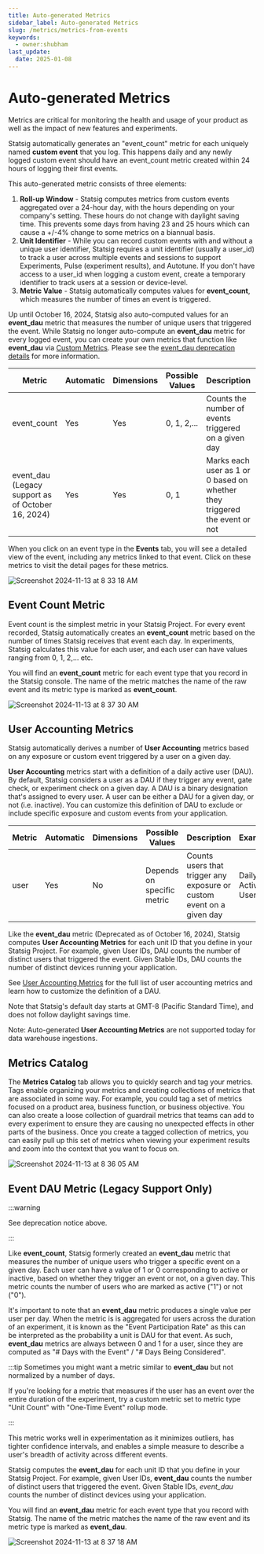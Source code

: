 ```yaml
---
title: Auto-generated Metrics
sidebar_label: Auto-generated Metrics
slug: /metrics/metrics-from-events
keywords:
  - owner:shubham
last_update:
  date: 2025-01-08
---
```


# Auto-generated Metrics
Metrics are critical for monitoring the health and usage of your product as well as the impact of new features and experiments. 

Statsig automatically generates an "event_count" metric for each uniquely named **custom event** that you log. This happens daily and any newly logged custom event should have an event_count metric created within 24 hours of logging their first events.

This auto-generated metric consists of three elements:

1. **Roll-up Window** - Statsig computes metrics from custom events aggregated over a 24-hour day, with the hours depending on your company's setting. These hours do not change with daylight saving time. This prevents some days from having 23 and 25 hours which can cause a +/-4% change to some metrics on a biannual basis.
2. **Unit Identifier** - While you can record custom events with and without a unique user identifier, Statsig requires a unit identifier (usually a user_id) to track a user across multiple events and sessions to support Experiments, Pulse (experiment results), and Autotune. If you don't have access to a user_id when logging a custom event, create a temporary identifier to track users at a session or device-level. 
3. **Metric Value** - Statsig automatically computes values for **event_count**, which measures the number of times an event is triggered. 

Up until October 16, 2024, Statsig also auto-computed values for an  **event_dau** metric that measures the number of unique users that triggered the event. While Statsig no longer auto-compute an **event_dau** metric for every logged event, you can create your own metrics that function like **event_dau** via [Custom Metrics](/metrics/custom-dau). Please see the [event_dau deprecation details](/metrics/deprecate-event-dau) for more information.


| Metric      | Automatic | Dimensions | Possible Values            | Description                                                                |   Example                      |
| ----------- | --------- | ---------- | -------------------------- | -------------------------------------------------------------------------- | ------------------------------ |
| event_count | Yes       | Yes        | 0, 1, 2,...                | Counts the number of events triggered on a given day                       | Number of page views           |
| event_dau (Legacy support as of October 16, 2024)  | Yes       | Yes        | 0, 1                       | Marks each user as 1 or 0 based on whether they triggered the event or not | Unique users who viewed a page |


When you click on an event type in the **Events** tab, you will see a detailed view of the event, including any metrics linked to that event. Click on these metrics to visit the detail pages for these metrics. 

![Screenshot 2024-11-13 at 8 33 18 AM](https://github.com/user-attachments/assets/e4967643-33b4-46b6-9fca-5cee83f8f0a6)

## Event Count Metric
Event count is the simplest metric in your Statsig Project. For every event recorded, Statsig automatically creates an **event_count** metric based on the number of times Statsig receives that event each day. In experiments, Statsig calculates this value for each user, and each user can have values ranging from 0, 1, 2,... etc.

You will find an **event_count** metric for each event type that you record in the Statsig console. The name of the metric matches the name of the raw event and its metric type is marked as **event_count**. 

![Screenshot 2024-11-13 at 8 37 30 AM](https://github.com/user-attachments/assets/4b7b30d6-d14d-4430-81a5-4fc467d466d2)


## User Accounting Metrics
Statsig automatically derives a number of **User Accounting** metrics based on any exposure or custom event triggered by a user on a given day.

**User Accounting** metrics start with a definition of a daily active user (DAU). By default, Statsig considers a user as a DAU if they trigger any event, gate check, or experiment check on a given day. A DAU is a binary designation that's assigned to every user. A user can be either a DAU for a given day, or not (i.e. inactive). You can customize this definition of DAU to exclude or include specific exposure and custom events from your application.

| Metric      | Automatic | Dimensions | Possible Values            | Description                                                                |   Example                      |
| ----------- | --------- | ---------- | -------------------------- | -------------------------------------------------------------------------- | ------------------------------ |
| user        | Yes       | No         | Depends on specific metric | Counts users that trigger any exposure or custom event on a given day         | Daily Active Users             |


Like the **event_dau** metric (Deprecated as of October 16, 2024), Statsig computes **User Accounting Metrics** for each unit ID that you define in your Statsig Project. For example, given User IDs, DAU counts the number of distinct users that triggered the event. Given Stable IDs, DAU counts the number of distinct devices running your application.

See [User Accounting Metrics](/metrics/user) for the full list of user accounting metrics and learn how to customize the definition of a DAU. 

Note that Statsig's default day starts at GMT-8 (Pacific Standard Time), and does not follow daylight savings time. 

Note: Auto-generated **User Accounting Metrics** are not supported today for data warehouse ingestions. 

## Metrics Catalog

The **Metrics Catalog** tab allows you to quickly search and tag your metrics. Tags enable organizing your metrics and creating collections of metrics that are associated in some way. For example, you could tag a set of metrics focused on a product area, business function, or business objective. You can also create a loose collection of guardrail metrics that teams can add to every experiment to ensure they are causing no unexpected effects in other parts of the business. Once you create a tagged collection of metrics, you can easily pull up this set of metrics when viewing your experiment results and zoom into the context that you want to focus on.

![Screenshot 2024-11-13 at 8 36 05 AM](https://github.com/user-attachments/assets/d22ff8d2-5aea-42b4-86e0-126c25678e15)

## Event DAU Metric (Legacy Support Only)

:::warning

See deprecation notice above.

:::

Like **event_count**, Statsig formerly created an **event_dau** metric that measures the number of unique users who trigger a specific event on a given day. Each user can have a value of 1 or 0 corresponding to active or inactive, based on whether they trigger an event or not, on a given day. This metric counts the number of users who are marked as active ("1") or not ("0").

It's important to note that an **event_dau** metric produces a single value per user per day. When the metric is is aggregated for users across the duration of an experiment, it is known as the "Event Participation Rate" as this can be interpreted as the probability a unit is DAU for that event. As such, **event_dau** metrics are always between 0 and 1 for a user, since they are computed as "# Days with the Event" / "# Days Being Considered".

:::tip
Sometimes you might want a metric similar to **event_dau** but not normalized by a number of days.

If you're looking for a metric that measures if the user has an event over the entire duration of the experiment, try a custom metric set to metric type "Unit Count" with "One-Time Event" rollup mode.

:::

This metric works well in experimentation as it minimizes outliers, has tighter confidence intervals, and enables a simple measure to describe a user's breadth of activity across different events.

Statsig computes the **event_dau** for each unit ID that you define in your Statsig Project. For example, given User IDs, **event_dau** counts the number of distinct users that triggered the event. Given Stable IDs, *event_dau* counts the number of distinct devices using your application.

You will find an **event_dau** metric for each event type that you record with Statsig. The name of the metric matches the name of the raw event and its metric type is marked as **event_dau**. 

![Screenshot 2024-11-13 at 8 37 18 AM](https://github.com/user-attachments/assets/008034e9-cce8-4e6f-bce1-84a789ac4a19)
